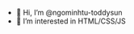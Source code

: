 - 👋 Hi, I’m @ngominhtu-toddysun
- 👀 I’m interested in HTML/CSS/JS


<!---
ngominhtu-toddysun/ngominhtu-toddysun is a ✨ special ✨ repository because its `README.md` (this file) appears on your GitHub profile.
You can click the Preview link to take a look at your changes.
--->
